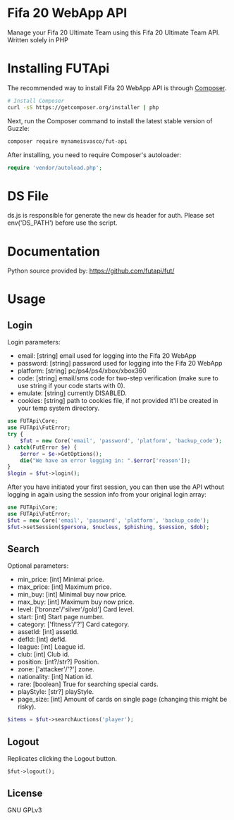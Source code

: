 <!--
  Title: Fifa 20 WebApp API
  Description: A simply way to manage your Fifa 20 Ultimate Team with a PHP framework..
  Author: Unknown
  Website: Unknown 
  -->

Fifa 20 WebApp API
=============

Manage your Fifa 20 Ultimate Team using this Fifa 20 Ultimate Team API.
Written solely in PHP

Installing FUTApi
=======

The recommended way to install Fifa 20 WebApp API is through
[Composer](http://getcomposer.org).

```bash
# Install Composer
curl -sS https://getcomposer.org/installer | php
```

Next, run the Composer command to install the latest stable version of Guzzle:

```bash
composer require mynameisvasco/fut-api
```

After installing, you need to require Composer's autoloader:

```php
require 'vendor/autoload.php';
```

DS File
=============

ds.js is responsible for generate the new ds header for auth. Please set env('DS_PATH') before use the script.


Documentation
=============

Python source provided by: https://github.com/futapi/fut/

Usage
=====

Login
-----

Login parameters:

- email: [string] email used for logging into the Fifa 20 WebApp
- password: [string] password used for logging into the Fifa 20 WebApp
- platform: [string] pc/ps4/ps4/xbox/xbox360
- code: [string] email/sms code for two-step verification (make sure to use string if your code starts with 0).
- emulate: [string] currently DISABLED.
- cookies: [string] path to cookies file, if not provided it'll be created in your temp system directory.

```php
use FUTApi\Core;
use FUTApi\FutError;
try {
    $fut = new Core('email', 'password', 'platform', 'backup_code');
} catch(FutError $e) {
    $error = $e->GetOptions();
    die("We have an error logging in: ".$error['reason']);
}
$login = $fut->login();
```

After you have initiated your first session, you can then use the API wthout logging in again using the session info from your original login array:

```php
use FUTApi\Core;
use FUTApi\FutError;
$fut = new Core('email', 'password', 'platform', 'backup_code');
$fut->setSession($persona, $nucleus, $phishing, $session, $dob);
```

    
Search
------

Optional parameters:

- min_price: [int] Minimal price.
- max_price: [int] Maximum price.
- min_buy: [int] Minimal buy now price.
- max_buy: [int] Maximum buy now price.
- level: ['bronze'/'silver'/gold'] Card level.
- start: [int] Start page number.
- category: ['fitness'/'?'] Card category.
- assetId: [int] assetId.
- defId: [int] defId.
- league: [int] League id.
- club: [int] Club id.
- position: [int?/str?] Position.
- zone: ['attacker'/'?'] zone.
- nationality: [int] Nation id.
- rare: [boolean] True for searching special cards.
- playStyle: [str?] playStyle.
- page_size: [int] Amount of cards on single page (changing this might be risky).

```php
$items = $fut->searchAuctions('player');
```
    
Logout
------

Replicates clicking the Logout button.

    $fut->logout();


License
-------

GNU GPLv3
